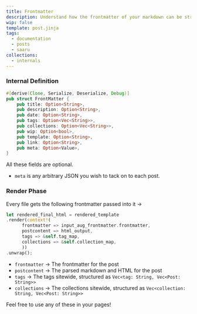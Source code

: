```yaml
---
title: Frontmatter
description: Understand how the frontmatter of your markdown can be structured
wip: false
template: post.jinja
tags:
  - documentation
  - posts
  - saaru
collections:
  - internals
---
```


### Internal Definition

```rust
#[derive(Clone, Serialize, Deserialize, Debug)]
pub struct FrontMatter {
    pub title: Option<String>,
    pub description: Option<String>,
    pub date: Option<String>,
    pub tags: Option<Vec<String>>,
    pub collections: Option<Vec<String>>,
    pub wip: Option<bool>,
    pub template: Option<String>,
    pub link: Option<String>,
    pub meta: Option<Value>,
}
```

All these fields are optional.

- `meta` is any arbitrary JSON you wish to tack on to each post.

### Render Phase

Every file gets the following frontmatter passed into it ->

```rust
let rendered_final_html = rendered_template
.render(context!(
      frontmatter => input_aug_frontmatter.frontmatter,
      postcontent => html_output,
      tags => &self.tag_map,
      collections => &self.collection_map,
      ))
.unwrap();
```

- `frontmatter` -> The frontmatter for the post
- `postcontent` -> The parsed markdown and HTML for the post
- `tags` -> The tags sitewide, structured as `Vec<tag: String, Vec<Post: String>>`
- `collections` -> The collections sitewide, structured as `Vec<collection: String, Vec<Post: String>>`

Feel free to use any of these in your pages!
